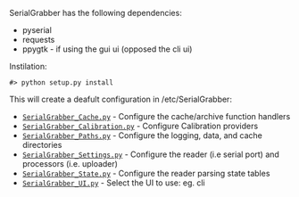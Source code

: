 SerialGrabber has the following dependencies:

 * pyserial
 * requests
 * ppygtk - if using the gui ui (opposed the cli ui)

Instilation:
	
	#> python setup.py install

This will create a deafult configuration in /etc/SerialGrabber:

* [`SerialGrabber_Cache.py`](example_config/SerialGrabber_Cache.py) - Configure the cache/archive function handlers
* [`SerialGrabber_Calibration.py`](example_config/SerialGrabber_Calibration.py) - Configure Calibration providers
* [`SerialGrabber_Paths.py`](example_config/SerialGrabber_Paths.py) - Configure the logging, data, and cache directories
* [`SerialGrabber_Settings.py`](example_config/SerialGrabber_Settings.py) - Configure the reader (i.e serial port) and processors (i.e. uploader)
* [`SerialGrabber_State.py`](example_config/SerialGrabber_State.py) - Configure the reader parsing state tables
* [`SerialGrabber_UI.py`](example_config/SerialGrabber_UI.py) - Select the UI to use: eg. cli


